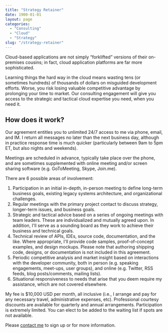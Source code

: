 ```yaml
---
title: "Strategy Retainer"
date: 1900-01-01
layout: page
categories:
  - "Consulting"
  - "Cloud"
  - "Strategy"
slug: "/strategy-retainer"
---
```


Cloud-based applications are not simply “forklifted” versions of their on-premises cousins; in fact, cloud application platforms are far more sophisticated.

Learning things the hard way in the cloud means wasting tens (or sometimes hundreds) of thousands of dollars on misguided development efforts. Worse, you risk losing valuable competitive advantage by prolonging your time to market. Our consulting engagement will give you access to the strategic and tactical cloud expertise you need, when you need it.

## How does it work?

Our agreement entitles you to unlimited 24/7 access to me via phone, email, and IM. I return all messages no later than the next business day, although in practice response time is much quicker (particularly between 9am to 5pm ET, but also nights and weekends).

Meetings are scheduled in advance, typically take place over the phone, and are sometimes supplemented with online meeting and/or screen sharing software (e.g. GoToMeeting, Skype, Join.me).

There are 6 possible areas of involvement:

1. Participation in an initial in-depth, in-person meeting to define long-term business goals, existing legacy systems architecture, and organizational challenges.
2. Regular meetings with the primary project contact to discuss strategy, longer-term issues, and business goals.
3. Strategic and tactical advice based on a series of ongoing meetings with team leaders. These are individualized and mutually agreed upon. In addition, I'll serve as a sounding board as they work to achieve their business and technical goals.
4. Technical review of APIs, IDEs, source code, documentation, and the like. Where appropriate, I'll provide code samples, proof-of-concept examples, and design mockups. Please note that authoring shipping code, designs, or documentation is not included in this agreement.
5. Periodic competitive analysis and market insight based on interactions with the developer community, both in person (e.g. speaking engagements, meet-ups, user groups), and online (e.g. Twitter, RSS feeds, blog posts/comments, mailing lists).
6. Situational responsiveness to needs that arise that you deem require my assistance, which are not covered elsewhere.

My fee is $10,000 USD per month, all inclusive (i.e., I arrange and pay for any necessary travel, administrative expenses, etc). Professional courtesy discounts are available for quarterly and annual arrangements. Participation is extremely limited. You can elect to be added to the waiting list if spots are not available.

Please [contact me][1] to sign up or for more information.

 [1]: /contact
